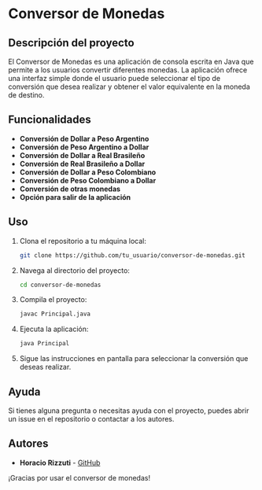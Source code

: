 # Conversor de Monedas

## Descripción del proyecto
El Conversor de Monedas es una aplicación de consola escrita en Java que permite a los usuarios convertir diferentes monedas. La aplicación ofrece una interfaz simple donde el usuario puede seleccionar el tipo de conversión que desea realizar y obtener el valor equivalente en la moneda de destino.

## Funcionalidades
- **Conversión de Dollar a Peso Argentino**
- **Conversión de Peso Argentino a Dollar**
- **Conversión de Dollar a Real Brasileño**
- **Conversión de Real Brasileño a Dollar**
- **Conversión de Dollar a Peso Colombiano**
- **Conversión de Peso Colombiano a Dollar**
- **Conversión de otras monedas**
- **Opción para salir de la aplicación**

## Uso
1. Clona el repositorio a tu máquina local:
    ```bash
    git clone https://github.com/tu_usuario/conversor-de-monedas.git
    ```
2. Navega al directorio del proyecto:
    ```bash
    cd conversor-de-monedas
    ```
3. Compila el proyecto:
    ```bash
    javac Principal.java
    ```
4. Ejecuta la aplicación:
    ```bash
    java Principal
    ```
5. Sigue las instrucciones en pantalla para seleccionar la conversión que deseas realizar.

## Ayuda
Si tienes alguna pregunta o necesitas ayuda con el proyecto, puedes abrir un issue en el repositorio o contactar a los autores.

## Autores
- **Horacio Rizzuti** - [GitHub](https://github.com/horaciorizzuti/conversor-de-moneda)


¡Gracias por usar el conversor de monedas!
